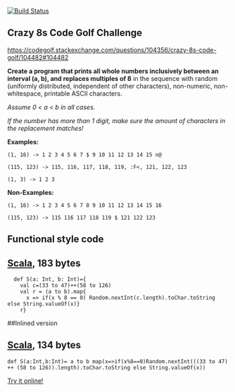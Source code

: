 [![Build Status](https://travis-ci.com/firephil/Crazy8s-scala-2.13.5.svg?branch=master)](https://travis-ci.com/firephil/Crazy8s-scala-2.13.5)

## Crazy 8s Code Golf Challenge

https://codegolf.stackexchange.com/questions/104356/crazy-8s-code-golf/104482#104482

**Create a program that prints all whole numbers inclusively between an interval (a, b), and replaces multiples of 8**
in the sequence with random (uniformly distributed, independent of other characters), non-numeric,
non-whitespace, printable ASCII characters.

*Assume 0 < a < b in all cases.*

*If the number has more than 1 digit, make sure the amount of characters in the replacement matches!*

**Examples:**

`(1, 16) -> 1 2 3 4 5 6 7 $ 9 10 11 12 13 14 15 n@`

`(115, 123) -> 115, 116, 117, 118, 119, :F<, 121, 122, 123`

`(1, 3) -> 1 2 3`

**Non-Examples:**

`(1, 16) -> 1 2 3 4 5 6 7 8 9 10 11 12 13 14 15 16`

`(115, 123) -> 115 116 117 118 119 $ 121 122 123`

## Functional style code
## [Scala], 183 bytes

<!-- language-all: lang-scala -->

      def S(a: Int, b: Int)={
        val c=(33 to 47)++(58 to 126)
        val r = (a to b).map{
          x => if(x % 8 == 0) Random.nextInt(c.length).toChar.toString else String.valueOf(x)}
        r}

##Inlined version

## [Scala], 134 bytes

<!-- language-all: lang-scala -->

    def S(a:Int,b:Int)= a to b map(x=>if(x%8==0)Random.nextInt(((33 to 47) ++ (58 to 126)).length).toChar.toString else String.valueOf(x))

[Try it online!][TIO-km6lw4uh]

[Scala]: http://www.scala-lang.org/
[TIO-km6lw4uh]: https://tio.run/##VY/dSsQwEIXv8xRzI0zYJXStP4tQQb0SFME@wbSd7kbSJDRTKYjPXhP2ypuZOcM5H5zUk6PNTjHMAqkI0wfnuBcbvJkWoc6xebNJnpdx5Fn9sy5infkkP4RJKRW6r5yDd7IeeBX2Q4KnGH8UwDbwCC3Sw6uXfVemboBAAnQwUcS1ebQjrlfHpqn0BWh8ZmQjItZ1cd7ca9jtAG@PRR2u77Q2jv1JztpIeDnTnFcrs/UnYJcYLrf5JrfwR6ZrvQHE/BNs8VDt66oESzetfrc/ "Scala – Try It Online"